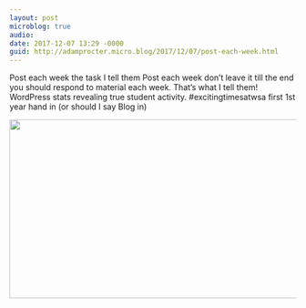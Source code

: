 ```yaml
---
layout: post
microblog: true
audio: 
date: 2017-12-07 13:29 -0000
guid: http://adamprocter.micro.blog/2017/12/07/post-each-week.html
---
```

Post each week the task I tell them Post each week don’t leave it till the end you should respond to material each week. That’s what I tell them! WordPress stats revealing true student activity. #excitingtimesatwsa first 1st year hand in (or should I say Blog in)

<img src="http://discursive.adamprocter.co.uk/uploads/2017/ecfd4a9e51.jpg" width="600" height="314" />
